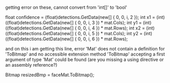 getting error on these, cannot convert from 'int[]' to 'bool'	

 float confidence = (float)detections.GetData(new[] { 0, 0, i, 2 });
 int x1 = (int)((float)detections.GetData(new[] { 0, 0, i, 3 }) * mat.Cols);
 int y1 = (int)((float)detections.GetData(new[] { 0, 0, i, 4 }) * mat.Rows);
 int x2 = (int)((float)detections.GetData(new[] { 0, 0, i, 5 }) * mat.Cols);
 int y2 = (int)((float)detections.GetData(new[] { 0, 0, i, 6 }) * mat.Rows);

and on this i am getting this line, error 'Mat' does not contain a definition for 'ToBitmap' and no accessible extension method 'ToBitmap' accepting a first argument of type 'Mat' could be found (are you missing a using directive or an assembly reference?)

Bitmap resizedBmp = faceMat.ToBitmap();
